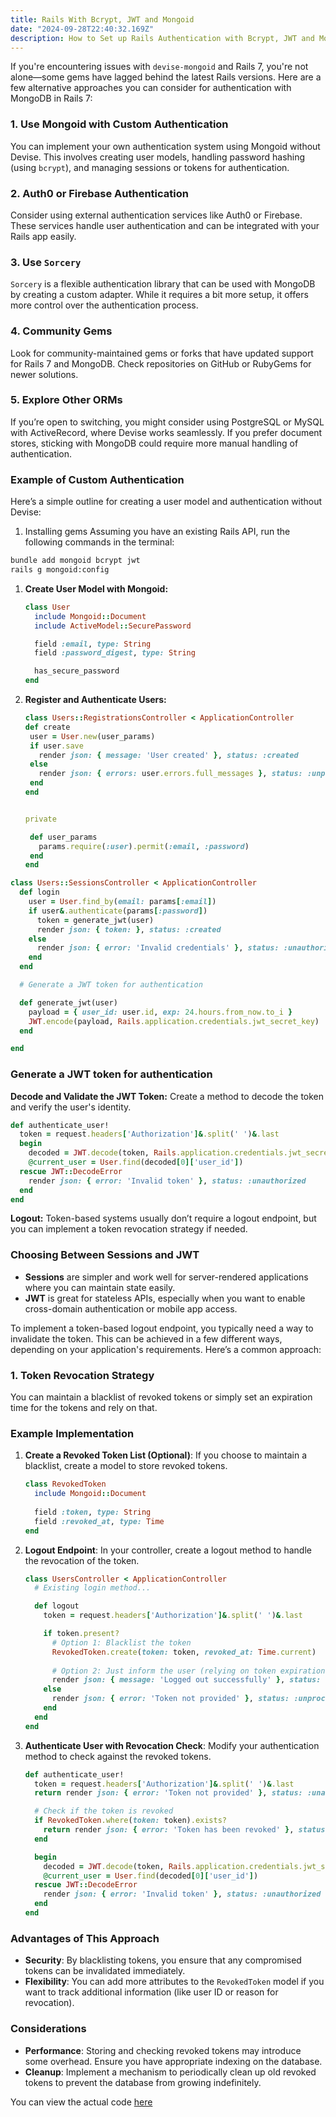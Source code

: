 ```yaml
---
title: Rails With Bcrypt, JWT and Mongoid
date: "2024-09-28T22:40:32.169Z"
description: How to Set up Rails Authentication with Bcrypt, JWT and Mongoid.
---
```


If you're encountering issues with `devise-mongoid` and Rails 7, you're not alone—some gems have lagged behind the latest Rails versions. Here are a few alternative approaches you can consider for authentication with MongoDB in Rails 7:

### 1. **Use Mongoid with Custom Authentication**

You can implement your own authentication system using Mongoid without Devise. This involves creating user models, handling password hashing (using `bcrypt`), and managing sessions or tokens for authentication.

### 2. **Auth0 or Firebase Authentication**

Consider using external authentication services like Auth0 or Firebase. These services handle user authentication and can be integrated with your Rails app easily.

### 3. **Use `Sorcery`**

`Sorcery` is a flexible authentication library that can be used with MongoDB by creating a custom adapter. While it requires a bit more setup, it offers more control over the authentication process.

### 4. **Community Gems**

Look for community-maintained gems or forks that have updated support for Rails 7 and MongoDB. Check repositories on GitHub or RubyGems for newer solutions.

### 5. **Explore Other ORMs**

If you’re open to switching, you might consider using PostgreSQL or MySQL with ActiveRecord, where Devise works seamlessly. If you prefer document stores, sticking with MongoDB could require more manual handling of authentication.

### Example of Custom Authentication

Here’s a simple outline for creating a user model and authentication without Devise:

1. Installing gems
   Assuming you have an existing Rails API, run the following commands in the terminal:

```bash
bundle add mongoid bcrypt jwt
rails g mongoid:config

```

1. **Create User Model with Mongoid:**

   ```ruby
   class User
     include Mongoid::Document
     include ActiveModel::SecurePassword

     field :email, type: String
     field :password_digest, type: String

     has_secure_password
   end
   ```

2. **Register and Authenticate Users:**

   ```ruby
   class Users::RegistrationsController < ApplicationController
   def create
    user = User.new(user_params)
    if user.save
      render json: { message: 'User created' }, status: :created
    else
      render json: { errors: user.errors.full_messages }, status: :unprocessable_entity
    end
   end


   private

    def user_params
      params.require(:user).permit(:email, :password)
    end
   end
   
   ```

```ruby
class Users::SessionsController < ApplicationController
  def login
    user = User.find_by(email: params[:email])
    if user&.authenticate(params[:password])
      token = generate_jwt(user)
      render json: { token: }, status: :created
    else
      render json: { error: 'Invalid credentials' }, status: :unauthorized
    end
  end

  # Generate a JWT token for authentication

  def generate_jwt(user)
    payload = { user_id: user.id, exp: 24.hours.from_now.to_i }
    JWT.encode(payload, Rails.application.credentials.jwt_secret_key)
  end

end

```

### Generate a JWT token for authentication



**Decode and Validate the JWT Token:**
   Create a method to decode the token and verify the user's identity.

   ```ruby
   def authenticate_user!
     token = request.headers['Authorization']&.split(' ')&.last
     begin
       decoded = JWT.decode(token, Rails.application.credentials.jwt_secret_key, true, { algorithm: 'HS256' })
       @current_user = User.find(decoded[0]['user_id'])
     rescue JWT::DecodeError
       render json: { error: 'Invalid token' }, status: :unauthorized
     end
   end
   ```

**Logout:**
   Token-based systems usually don’t require a logout endpoint, but you can implement a token revocation strategy if needed.

### Choosing Between Sessions and JWT

- **Sessions** are simpler and work well for server-rendered applications where you can maintain state easily.
- **JWT** is great for stateless APIs, especially when you want to enable cross-domain authentication or mobile app access.

To implement a token-based logout endpoint, you typically need a way to invalidate the token. This can be achieved in a few different ways, depending on your application's requirements. Here’s a common approach:

### 1. **Token Revocation Strategy**

You can maintain a blacklist of revoked tokens or simply set an expiration time for the tokens and rely on that.

### Example Implementation

1. **Create a Revoked Token List (Optional)**:
   If you choose to maintain a blacklist, create a model to store revoked tokens.

   ```ruby
   class RevokedToken
     include Mongoid::Document
     
     field :token, type: String
     field :revoked_at, type: Time
   end
   ```

2. **Logout Endpoint**:
   In your controller, create a logout method to handle the revocation of the token.

   ```ruby
   class UsersController < ApplicationController
     # Existing login method...

     def logout
       token = request.headers['Authorization']&.split(' ')&.last

       if token.present?
         # Option 1: Blacklist the token
         RevokedToken.create(token: token, revoked_at: Time.current)
         
         # Option 2: Just inform the user (relying on token expiration)
         render json: { message: 'Logged out successfully' }, status: :ok
       else
         render json: { error: 'Token not provided' }, status: :unprocessable_entity
       end
     end
   end
   ```

3. **Authenticate User with Revocation Check**:
   Modify your authentication method to check against the revoked tokens.

   ```ruby
   def authenticate_user!
     token = request.headers['Authorization']&.split(' ')&.last
     return render json: { error: 'Token not provided' }, status: :unauthorized unless token

     # Check if the token is revoked
     if RevokedToken.where(token: token).exists?
       return render json: { error: 'Token has been revoked' }, status: :unauthorized
     end

     begin
       decoded = JWT.decode(token, Rails.application.credentials.jwt_secret_key, true, { algorithm: 'HS256' })
       @current_user = User.find(decoded[0]['user_id'])
     rescue JWT::DecodeError
       render json: { error: 'Invalid token' }, status: :unauthorized
     end
   end
   ```

### Advantages of This Approach

- **Security**: By blacklisting tokens, you ensure that any compromised tokens can be invalidated immediately.
- **Flexibility**: You can add more attributes to the `RevokedToken` model if you want to track additional information (like user ID or reason for revocation).

### Considerations

- **Performance**: Storing and checking revoked tokens may introduce some overhead. Ensure you have appropriate indexing on the database.
- **Cleanup**: Implement a mechanism to periodically clean up old revoked tokens to prevent the database from growing indefinitely.

You can view the actual code [here](https://github.com/Bluette1/rails-with-bcrypt-jwt-and-mongoid)

